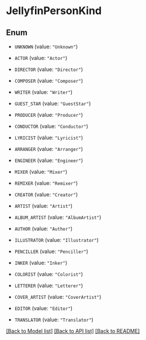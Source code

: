 # JellyfinPersonKind

## Enum


* `UNKNOWN` (value: `"Unknown"`)

* `ACTOR` (value: `"Actor"`)

* `DIRECTOR` (value: `"Director"`)

* `COMPOSER` (value: `"Composer"`)

* `WRITER` (value: `"Writer"`)

* `GUEST_STAR` (value: `"GuestStar"`)

* `PRODUCER` (value: `"Producer"`)

* `CONDUCTOR` (value: `"Conductor"`)

* `LYRICIST` (value: `"Lyricist"`)

* `ARRANGER` (value: `"Arranger"`)

* `ENGINEER` (value: `"Engineer"`)

* `MIXER` (value: `"Mixer"`)

* `REMIXER` (value: `"Remixer"`)

* `CREATOR` (value: `"Creator"`)

* `ARTIST` (value: `"Artist"`)

* `ALBUM_ARTIST` (value: `"AlbumArtist"`)

* `AUTHOR` (value: `"Author"`)

* `ILLUSTRATOR` (value: `"Illustrator"`)

* `PENCILLER` (value: `"Penciller"`)

* `INKER` (value: `"Inker"`)

* `COLORIST` (value: `"Colorist"`)

* `LETTERER` (value: `"Letterer"`)

* `COVER_ARTIST` (value: `"CoverArtist"`)

* `EDITOR` (value: `"Editor"`)

* `TRANSLATOR` (value: `"Translator"`)


[[Back to Model list]](../README.md#documentation-for-models) [[Back to API list]](../README.md#documentation-for-api-endpoints) [[Back to README]](../README.md)


